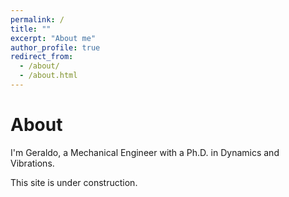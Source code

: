```yaml
---
permalink: /
title: ""
excerpt: "About me"
author_profile: true
redirect_from: 
  - /about/
  - /about.html
---
```


# About

I'm Geraldo, a Mechanical Engineer with a Ph.D. in Dynamics and Vibrations.

This site is under construction.
